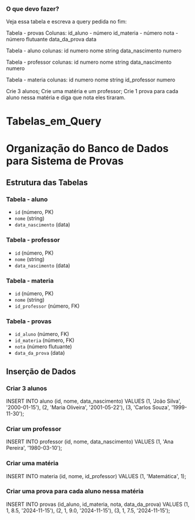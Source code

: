 ### O que devo fazer?

Veja essa tabela e escreva a query pedida no fim:

Tabela - provas
Colunas:
id_aluno  - número
id_materia  - número
 nota  - número flutuante
 data_da_prova  data

Tabela - aluno
 colunas:
 id numero
 nome string
 data_nascimento numero

Tabela - professor
 colunas:
 id numero
 nome string
 data_nascimento numero

Tabela - materia
 colunas:
 id numero
 nome string
 id_professor numero


 Crie 3 alunos;
 Crie uma matéria e um professor;
 Crie 1 prova para cada aluno nessa matéria e diga que nota eles tiraram.

 


# Tabelas_em_Query

# Organização do Banco de Dados para Sistema de Provas

## Estrutura das Tabelas

### Tabela - aluno
- `id` (número, PK)
- `nome` (string)
- `data_nascimento` (data)

### Tabela - professor
- `id` (número, PK)
- `nome` (string)
- `data_nascimento` (data)

### Tabela - materia
- `id` (número, PK)
- `nome` (string)
- `id_professor` (número, FK)

### Tabela - provas
- `id_aluno` (número, FK)
- `id_materia` (número, FK)
- `nota` (número flutuante)
- `data_da_prova` (data)

## Inserção de Dados

### Criar 3 alunos

INSERT INTO aluno (id, nome, data_nascimento) VALUES
(1, 'João Silva', '2000-01-15'),
(2, 'Maria Oliveira', '2001-05-22'),
(3, 'Carlos Souza', '1999-11-30');

### Criar um professor
INSERT INTO professor (id, nome, data_nascimento) VALUES
(1, 'Ana Pereira', '1980-03-10');

### Criar uma matéria
INSERT INTO materia (id, nome, id_professor) VALUES
(1, 'Matemática', 1);


### Criar uma prova para cada aluno nessa matéria
INSERT INTO provas (id_aluno, id_materia, nota, data_da_prova) VALUES
(1, 1, 8.5, '2024-11-15'),
(2, 1, 9.0, '2024-11-15'),
(3, 1, 7.5, '2024-11-15');
